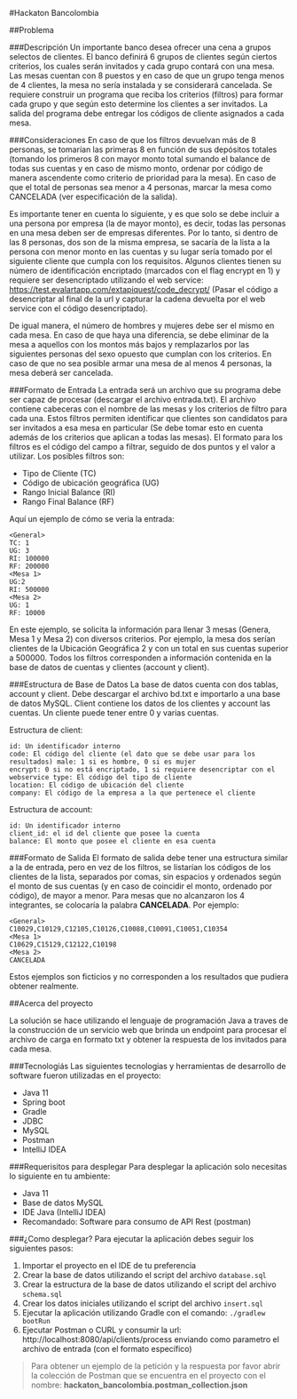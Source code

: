 #Hackaton Bancolombia

##Problema

###Descripción
Un importante banco desea ofrecer una cena a grupos selectos de clientes. El banco definirá 6 grupos de clientes según ciertos criterios, los cuales serán invitados y cada grupo contará con una mesa. Las mesas cuentan con 8 puestos y en caso de que un grupo tenga menos de 4 clientes, la mesa no sería instalada y se considerará cancelada.
Se requiere construir un programa que reciba los criterios (filtros) para formar cada grupo y que según esto determine los clientes a ser invitados. La salida del programa debe entregar los códigos de cliente asignados a cada mesa.

###Consideraciones
En caso de que los filtros devuelvan más de 8 personas, se tomarían las primeras 8 en función de sus depósitos totales (tomando los primeros 8 con mayor monto total sumando el balance de todas sus cuentas y en caso de mismo monto, ordenar por código de manera ascendente como criterio de prioridad para la mesa). En caso de que el total de personas sea menor a 4 personas, marcar la mesa como CANCELADA (ver especificación de la salida).

Es importante tener en cuenta lo siguiente, y es que solo se debe incluir a una persona por empresa (la de mayor monto), es decir, todas las personas en una mesa deben ser de empresas diferentes. Por lo tanto, si dentro de las 8 personas, dos son de la misma empresa, se sacaría de la lista a la persona con menor monto en las cuentas y su lugar sería tomado por el siguiente cliente que cumpla con los requisitos. Algunos clientes tienen su número de identificación encriptado (marcados con el flag encrypt en 1) y requiere ser desencriptado utilizando el web service: https://test.evalartapp.com/extapiquest/code_decrypt/ (Pasar el código a desencriptar al final de la url y capturar la cadena devuelta por el web service con el código desencriptado).

De igual manera, el número de hombres y mujeres debe ser el mismo en cada mesa. En caso de que haya una diferencia, se debe eliminar de la mesa a aquellos con los montos más bajos y remplazarlos por las siguientes personas del sexo opuesto que cumplan con los criterios. En caso de que no sea posible armar una mesa de al menos 4 personas, la mesa deberá ser cancelada.

###Formato de Entrada
La entrada será un archivo que su programa debe ser capaz de procesar (descargar el archivo entrada.txt). El archivo contiene cabeceras con el nombre de las mesas y los criterios de filtro para cada una. Estos filtros permiten identificar que clientes son candidatos para ser invitados a esa  mesa en particular (Se debe tomar esto en cuenta además de los criterios que aplican a todas las mesas). El formato para los filtros es el código del campo a filtrar, seguido de dos puntos y el valor a utilizar. Los posibles filtros son:
- Tipo de Cliente (TC)
- Código de ubicación geográfica (UG)
- Rango Inicial Balance (RI)
- Rango Final Balance (RF)

Aquí un ejemplo de cómo se veria la entrada:
```
<General>
TC: 1 
UG: 3
RI: 100000
RF: 200000
<Mesa 1>
UG:2
RI: 500000
<Mesa 2>
UG: 1
RF: 10000
```

En este ejemplo, se solicita la información para llenar 3 mesas (Genera, Mesa 1 y Mesa 2) con diversos criterios. Por ejemplo, la mesa dos serían clientes de la Ubicación Geográfica 2 y con un total en sus cuentas superior a 500000. Todos los filtros corresponden a información contenida en la base de datos de cuentas y clientes (account y client).

###Estructura de Base de Datos
La base de datos cuenta con dos tablas, account y client. Debe descargar el archivo bd.txt e importarlo a una base de datos MySQL. Client contiene los datos de los clientes y account las cuentas. Un cliente puede tener entre 0 y varias cuentas.

Estructura de client:
```
id: Un identificador interno
code: El código del cliente (el dato que se debe usar para los resultados) male: 1 si es hombre, 0 si es mujer
encrypt: 0 si no está encriptado, 1 si requiere desencriptar con el webservice type: El código del tipo de cliente
location: El código de ubicación del cliente
company: El código de la empresa a la que pertenece el cliente
```
Estructura de account:
```
id: Un identificador interno
client_id: el id del cliente que posee la cuenta
balance: El monto que posee el cliente en esa cuenta
```

###Formato de Salida
El formato de salida debe tener una estructura similar a la de entrada, pero en vez de los filtros, se listarían los códigos de los clientes de la lista, separados por comas, sin espacios y ordenados según el monto de sus cuentas (y en caso de coincidir el monto, ordenado por código), de mayor a menor. Para mesas que no alcanzaron los 4 integrantes, se colocaría la palabra **CANCELADA**. Por ejemplo:

```
<General>
C10029,C10129,C12105,C10126,C10088,C10091,C10051,C10354
<Mesa 1>
C10629,C15129,C12122,C10198
<Mesa 2>
CANCELADA
```

Estos ejemplos son ficticios y no corresponden a los resultados que pudiera obtener realmente.

##Acerca del proyecto

La solución se hace utilizando el lenguaje de programación Java a traves de la construcción de un servicio web que brinda un endpoint 
para procesar el archivo de carga en formato txt y obtener la respuesta de los invitados para cada mesa.

###Tecnologiás
Las siguientes tecnologias y herramientas de desarrollo de software fueron utilizadas en el proyecto:

- Java 11
- Spring boot
- Gradle
- JDBC
- MySQL
- Postman
- IntelliJ IDEA

###Requerisitos para desplegar
Para desplegar la aplicación solo necesitas lo siguiente en tu ambiente:
- Java 11
- Base de datos MySQL
- IDE Java (IntelliJ IDEA)
- Recomandado: Software para consumo de API Rest (postman)

###¿Como desplegar?
Para ejecutar la aplicación debes seguir los siguientes pasos:

1. Importar el proyecto en el IDE de tu preferencia 
2. Crear la base de datos utilizando el script del archivo `database.sql`
3. Crear la estructura de la base de datos utilizando el script del archivo `schema.sql`
4. Crear los datos iniciales utilizando el script del archivo `insert.sql`
5. Ejecutar la aplicación utilizando Gradle con el comando: `./gradlew bootRun`
6. Ejecutar Postman o CURL y consumir la url: http://localhost:8080/api/clients/process enviando como parametro el archivo de entrada (con el formato específico)

> Para obtener un ejemplo de la petición y la respuesta por favor abrir la colección de Postman que se encuentra en el proyecto con el nombre: **hackaton_bancolombia.postman_collection.json**

